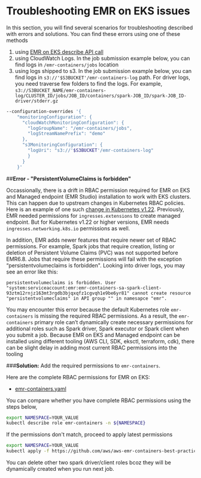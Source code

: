 # **Troubleshooting EMR on EKS issues**

In this section, you will find several scenarios for troubleshooting described with errors and solutions. You can find these errors using one of these methods

1. using [EMR on EKS describe API call](https://docs.aws.amazon.com/cli/latest/reference/emr-containers/describe-job-run.html)
2. using CloudWatch Logs. In the job submission example below, you can find logs in `/emr-containers/jobs` location
3. using logs shipped to s3. In the job submission example below, you can find logs in `s3://'$S3BUCKET'/emr-containers-log` path. For driver logs, you need traverse few folders to find the logs. For example, `s3://S3BUCKET_NAME/emr-containers-log/CLUSTER_ID/jobs/JOB_ID/containers/spark-JOB_ID/spark-JOB_ID-driver/stderr.gz`

```bash
--configuration-overrides '{
    "monitoringConfiguration": {
      "cloudWatchMonitoringConfiguration": {
        "logGroupName": "/emr-containers/jobs", 
        "logStreamNamePrefix": "demo"
      },               
      "s3MonitoringConfiguration": {
        "logUri": "s3://'$S3BUCKET'/emr-containers-log"
        }
      }
    }'
```
##**Error - "PersistentVolumeClaims is forbidden"**

Occassionally, there is a drift in RBAC permission required for EMR on EKS and Managed endpoint (EMR Studio) installation to work with EKS clusters. This can happen due to upstream changes in Kubernetes RBAC policies. Here is an example of one such [change in Kubernetes v1.22](https://kubernetes.io/blog/2021/07/14/upcoming-changes-in-kubernetes-1-22/#api-changes). Previously, EMR needed permissions for `ingresses.extensions` to create managed endpoint. But for Kubernetes v1.22 or higher versions, EMR needs `ingresses.networking.k8s.io` permissions as well. 

In addition, EMR adds newer features that require newer set of RBAC permissions. For example, Spark jobs that require creation, listing or deletion of Persistent Volume Claims (PVC) was not supported before EMR6.8. Jobs that require these permissions will fail with the exception “persistentvolumeclaims is forbidden". Looking into driver logs, you may see an error like this: 
```
persistentvolumeclaims is forbidden. User "system:serviceaccount:emr:emr-containers-sa-spark-client-93ztm12rnjz163mt3rgdb3bjqxqfz1cgvqh1e9be6yr81" cannot create resource "persistentvolumeclaims" in API group "" in namesapce "emr".
```
You may encounter this error because the default Kubernetes role `emr-containers` is missing the required RBAC permissions. As a result, the `emr-containers` primary role can’t dynamically create necessary permissions for additional roles such as Spark driver, Spark executor or Spark client when you submit a job. Because EMR on EKS and Managed endpoint can be installed using different tooling (AWS CLI, SDK, eksctl, terraform, cdk), there can be slight delay in adding most current RBAC permissions into the tooling 

###**Solution:**
Add the required permissions to `emr-containers`. 

Here are the complete RBAC permissions for EMR on EKS: 

* [emr-containers.yaml](https://github.com/aws/aws-emr-containers-best-practices/blob/main/tools/k8s-rbac-policies/emr-containers.yaml)

You can compare whether you have complete RBAC permissions using the steps below, 
```bash
export NAMESPACE=YOUR_VALUE
kubectl describe role emr-containers -n ${NAMESPACE}
```

If the permissions don't match, proceed to apply latest permissions

```bash
export NAMESPACE=YOUR_VALUE
kubectl apply -f https://github.com/aws/aws-emr-containers-best-practices/blob/main/tools/k8s-rbac-policies/emr-containers.yaml -n ${NAMESPACE}
```
You can delete other two spark driver/client roles bcoz they will be dynamically created when you run next job. 
